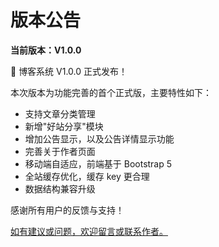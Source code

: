 # 版本公告

**当前版本：V1.0.0**

🎉 博客系统 V1.0.0 正式发布！

本次版本为功能完善的首个正式版，主要特性如下：

- 支持文章分类管理
- 新增"好站分享"模块
- 增加公告显示，以及公告详情显示功能
- 完善关于作者页面
- 移动端自适应，前端基于 Bootstrap 5
- 全站缓存优化，缓存 key 更合理
- 数据结构兼容升级

感谢所有用户的反馈与支持！

<u>如有建议或问题，欢迎留言或联系作者。</u> 